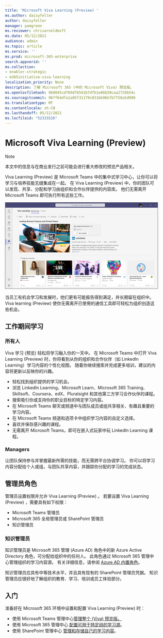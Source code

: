 ```yaml
---
title: 'Microsoft Viva Learning (Preview) '
ms.author: daisyfeller
author: daisyfeller
manager: pamgreen
ms.reviewer: chrisarnoldmsft
ms.date: 05/12/2021
audience: admin
ms.topic: article
ms.service: ''
ms.prod: microsoft-365-enterprise
search.appverid: ''
ms.collection:
- enabler-strategic
- m365initiative-viva-learning
localization_priority: None
description: 了解 Microsoft 365 (中的 Microsoft Viva) 预览版。
ms.openlocfilehash: 9b0045cd769d76541b7dfb1e86b50caa2728b54c
ms.sourcegitcommit: 967f64dfa1a05f31179c8316b96bfb7758a5d990
ms.translationtype: MT
ms.contentlocale: zh-CN
ms.lasthandoff: 05/12/2021
ms.locfileid: "52333526"
---
```

# <a name="overview-of-microsoft-viva-learning-preview"></a>Microsoft Viva Learning (Preview)  

> [!NOTE]
> 本文中的信息与在商业发行之前可能会进行重大修改的预览产品相关。 

Viva Learning (Preview) 是 Microsoft Teams 中的集中式学习中心，让你可以将学习与培养技能无缝集成在一起。 在 Viva Learning (Preview) 中，你的团队可以发现、共享、分配和学习由组织和合作伙伴提供的内容库。 他们无需离开 Microsoft Teams 即可执行所有这些工作。

   ![Teams 中 Viva Learning (Preview) 主页的屏幕截图。](../media/learning/learning-home-teams.png)
 
当员工有机会学习和发展时，他们更有可能报告得到满足，并长期留在组织中。 Viva learning (Preview) 使你无需离开已使用的通信工具即可轻松为组织创造这些机会。

## <a name="learn-while-working"></a>工作期间学习

### <a name="everyone"></a>所有人

Viva 学习 (预览) 轻松将学习融入你的一天中。 在 Microsoft Teams 中打开 Viva Learning (Preview) 时，你将看到从你的组织和合作伙伴（如 LinkedIn Learning）学习内容的个性化视图。 随着你继续搜索并完成更多培训，建议的内容将更新以反映你的兴趣。

- 轻松找到组织提供的学习机会。
- 浏览 LinkedIn Learning、Microsoft Learn、Microsoft 365 Training、Skillsoft、Coursera、edX、Pluralsight 和其他第三方学习合作伙伴的课程。
- 搜索吸引你或支持你的职业目标的特定学习内容。
- 在 Microsoft Teams 聊天或频道中与团队成员或组共享相关、有趣且重要的学习内容。
- 在 Microsoft Teams 频道和选项卡中组织学习内容的自定义选择。
- 喜欢并保存感兴趣的课程。
- 无需离开 Microsoft Teams，即可在嵌入式玩家中玩 LinkedIn Learning 课程。

### <a name="managers"></a>Managers

让团队保持参与并掌握最新所需的技能，而无需跨平台协调学习。 你可以将学习内容分配给个人或组，与团队共享内容，并跟踪你分配的学习的完成状态。

## <a name="admin-roles"></a>管理员角色

管理员设置权限并允许 Viva Learning (Preview) 。 若要设置 Viva Learning (Preview) ，需要具有如下权限：

- Microsoft Teams 管理员
- Microsoft 365 全局管理员或 SharePoint 管理员
- 知识管理员

### <a name="knowledge-admin"></a>知识管理员

知识管理员是 Microsoft 365 管理 (Azure AD) 角色中的新 Azure Active Directory 角色，可分配给组织中的任何人。 此角色通过 Microsoft 365 管理中心管理组织的学习内容源。 有关详细信息，请参阅 [Azure AD 内置角色](/azure/active-directory/roles/permissions-reference#knowledge-administrator)。

知识管理员应具有中等技术水平，并且具有现有的 SharePoint 管理员凭据。 知识管理员应很好地了解组织的教育、学习、培训或员工体验部分。

## <a name="get-started"></a>入门

准备好在 Microsoft 365 环境中设置和配置 Viva Learning (Preview) 时：

- 使用 Microsoft Teams 管理中心[管理整个 (Viva) 预览版。](set-up-teams-admin-center.md)
- 使用 Microsoft 365 管理中心 [配置可用于特定组的学习源](content-sources-365-admin-center.md)。
- 使用 SharePoint 管理中心 [管理和存储自己的学习内容](configure-sharepoint-content-source.md)。




